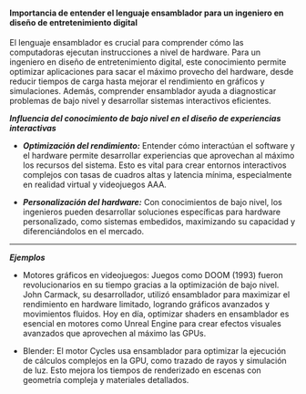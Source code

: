 #### Importancia de entender el lenguaje ensamblador para un ingeniero en diseño de entretenimiento digital
El lenguaje ensamblador es crucial para comprender cómo las computadoras ejecutan instrucciones a nivel de hardware. Para un ingeniero en diseño de entretenimiento digital, este conocimiento permite optimizar aplicaciones para sacar el máximo provecho del hardware, desde reducir tiempos de carga hasta mejorar el rendimiento en gráficos y simulaciones. Además, comprender ensamblador ayuda a diagnosticar problemas de bajo nivel y desarrollar sistemas interactivos eficientes.

***Influencia del conocimiento de bajo nivel en el diseño de experiencias interactivas***

+ ***Optimización del rendimiento:*** Entender cómo interactúan el software y el hardware permite desarrollar experiencias que aprovechan al máximo los recursos del sistema. Esto es vital para crear entornos interactivos complejos con tasas de cuadros altas y latencia mínima, especialmente en realidad virtual y videojuegos AAA.

+ ***Personalización del hardware:*** Con conocimientos de bajo nivel, los ingenieros pueden desarrollar soluciones específicas para hardware personalizado, como sistemas embedidos, maximizando su capacidad y diferenciándolos en el mercado.
___

***Ejemplos***

+ Motores gráficos en videojuegos:
Juegos como DOOM (1993) fueron revolucionarios en su tiempo gracias a la optimización de bajo nivel. John Carmack, su desarrollador, utilizó ensamblador para maximizar el rendimiento en hardware limitado, logrando gráficos avanzados y movimientos fluidos.
Hoy en día, optimizar shaders en ensamblador es esencial en motores como Unreal Engine para crear efectos visuales avanzados que aprovechen al máximo las GPUs.

+ Blender:
   El motor Cycles usa ensamblador para optimizar la ejecución de cálculos complejos en la GPU, como trazado de rayos y simulación de luz. Esto mejora los tiempos de renderizado en escenas con geometría compleja y materiales detallados.

